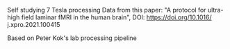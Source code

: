 Self studying 7 Tesla processing
Data from this paper:
"A protocol for ultra-high field laminar fMRI in the human brain",  DOI: https://doi.org/10.1016/
j.xpro.2021.100415

Based on Peter Kok's lab processing pipeline
